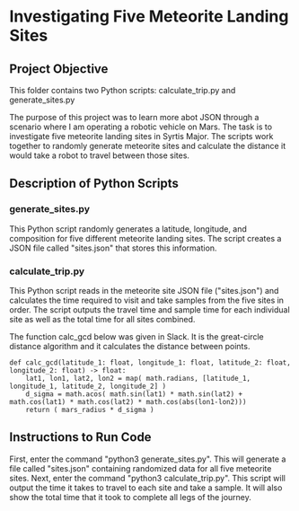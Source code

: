 # Investigating Five Meteorite Landing Sites

## Project Objective
This folder contains two Python scripts: calculate_trip.py and generate_sites.py

The purpose of this project was to learn more abot JSON through a scenario where I am operating a robotic vehicle on Mars. The task is to investigate five meteorite landing sites in Syrtis Major. The scripts work together to randomly generate meteorite sites and calculate the distance it would take a robot to travel between those sites.

## Description of Python Scripts
### generate_sites.py
This Python script randomly generates a latitude, longitude, and composition for five different meteorite landing sites. The script creates a JSON file called "sites.json" that stores this information.
### calculate_trip.py
This Python script reads in the meteorite site JSON file ("sites.json") and calculates the time required to visit and take samples from the five sites in order. The script outputs the travel time and sample time for each individual site as well as the total time for all sites combined.

The function calc_gcd below was given in Slack. It is the great-circle distance algorithm and it calculates the distance between points.

    def calc_gcd(latitude_1: float, longitude_1: float, latitude_2: float, longitude_2: float) -> float:
        lat1, lon1, lat2, lon2 = map( math.radians, [latitude_1, longitude_1, latitude_2, longitude_2] )
        d_sigma = math.acos( math.sin(lat1) * math.sin(lat2) + math.cos(lat1) * math.cos(lat2) * math.cos(abs(lon1-lon2)))
        return ( mars_radius * d_sigma )

## Instructions to Run Code
First, enter the command "python3 generate_sites.py". This will generate a file called "sites.json" containing randomized data for all five meteorite sites. Next, enter the command "python3 calculate_trip.py". This script will output the time it takes to travel to each site and take a sample. It will also show the total time that it took to complete all legs of the journey.
